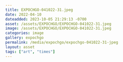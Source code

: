 ```yaml
---
title: EXPOCHGO-041022-31.jpeg
date: 2022-04-10
dateadded: 2023-10-05 21:29:13 -0700
asset: /assets/EXPOCHGO/EXPOCHGO-041022-31.jpeg
image: /assets/EXPOCHGO/EXPOCHGO-041022-31.jpeg
categories: image
gallery: expochgo
permalink: /media/expochgo/expochgo-041022-31-jpeg
layout: asset
tags: ["art", "times"]
--- 
```

